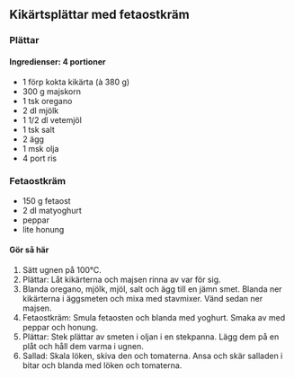 ## Kikärtsplättar med fetaostkräm

### Plättar
#### Ingredienser: 4 portioner 
* 1 förp kokta kikärta (à 380 g)
* 300 g majskorn
* 1 tsk oregano
* 2 dl mjölk
* 1 1/2 dl vetemjöl
* 1 tsk salt
* 2 ägg
* 1 msk olja
* 4 port ris

### Fetaostkräm
* 150 g fetaost
* 2 dl matyoghurt
* peppar
* lite honung

#### Gör så här
1. Sätt ugnen på 100°C.
2. Plättar: Låt kikärterna och majsen rinna av var för sig.
3. Blanda oregano, mjölk, mjöl, salt och ägg till en jämn smet. Blanda ner kikärterna i äggsmeten och mixa
med stavmixer. Vänd sedan ner majsen.
4. Fetaostkräm: Smula fetaosten och blanda med yoghurt. Smaka av med peppar och honung.
5. Plättar: Stek plättar av smeten i oljan i en stekpanna. Lägg dem på en plåt och håll dem varma i ugnen.
6. Sallad: Skala löken, skiva den och tomaterna. Ansa och skär salladen i bitar och blanda med löken och tomaterna.
